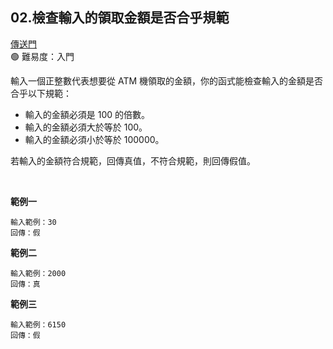 <h2>02.檢查輸入的領取金額是否合乎規範</h2>

<a href = "https://wehelp.tw/coding/problem/2">傳送門</a><br/>
🟢 難易度：入門
<br/>

輸入一個正整數代表想要從 ATM 機領取的金額，你的函式能檢查輸入的金額是否合乎以下規範：

- 輸入的金額必須是 100 的倍數。
- 輸入的金額必須大於等於 100。
- 輸入的金額必須小於等於 100000。

若輸入的金額符合規範，回傳真值，不符合規範，則回傳假值。

<br/>

**範例一**

```
輸入範例：30
回傳：假
```

**範例二**

```
輸入範例：2000
回傳：真
```

**範例三**

```
輸入範例：6150
回傳：假
```
